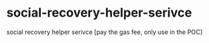 # social-recovery-helper-serivce
social recovery helper serivce [pay the gas fee, only use in the POC]
